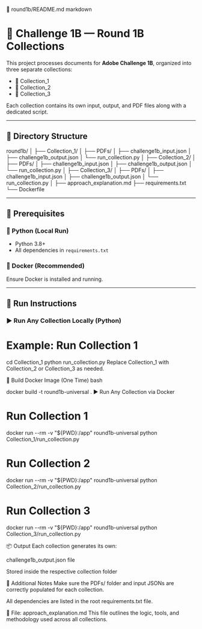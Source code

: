 📁 round1b/README.md
markdown


# 🧠 Challenge 1B — Round 1B Collections

This project processes documents for **Adobe Challenge 1B**, organized into three separate collections:

- 📂 Collection_1
- 📂 Collection_2
- 📂 Collection_3

Each collection contains its own input, output, and PDF files along with a dedicated script.

---

## 📁 Directory Structure

round1b/
│
├── Collection_1/
│ ├── PDFs/
│ ├── challenge1b_input.json
│ ├── challenge1b_output.json
│ └── run_collection.py
│
├── Collection_2/
│ ├── PDFs/
│ ├── challenge1b_input.json
│ ├── challenge1b_output.json
│ └── run_collection.py
│
├── Collection_3/
│ ├── PDFs/
│ ├── challenge1b_input.json
│ ├── challenge1b_output.json
│ └── run_collection.py
│
├── approach_explanation.md
├── requirements.txt
└── Dockerfile

---

## 🔧 Prerequisites

### 🐍 Python (Local Run)
- Python 3.8+
- All dependencies in `requirements.txt`

### 🐳 Docker (Recommended)
Ensure Docker is installed and running.

---

## 🚀 Run Instructions

### ▶️ Run Any Collection Locally (Python)

# Example: Run Collection 1
cd Collection_1
python run_collection.py
Replace Collection_1 with Collection_2 or Collection_3 as needed.

🐳 Build Docker Image (One Time)
bash


docker build -t round1b-universal .
▶️ Run Any Collection via Docker


# Run Collection 1
docker run --rm -v "${PWD}:/app" round1b-universal python Collection_1/run_collection.py

# Run Collection 2
docker run --rm -v "${PWD}:/app" round1b-universal python Collection_2/run_collection.py

# Run Collection 3
docker run --rm -v "${PWD}:/app" round1b-universal python Collection_3/run_collection.py


📦 Output
Each collection generates its own:

challenge1b_output.json file

Stored inside the respective collection folder

📘 Additional Notes
Make sure the PDFs/ folder and input JSONs are correctly populated for each collection.

All dependencies are listed in the root requirements.txt file.

📄 File: approach_explanation.md
This file outlines the logic, tools, and methodology used across all collections.